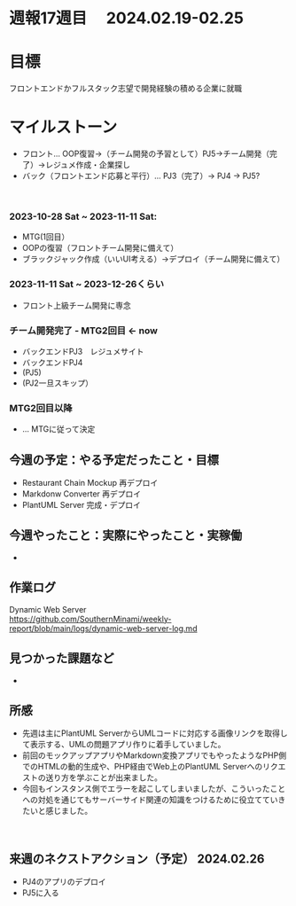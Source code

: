 # 週報17週目　 2024.02.19-02.25

# 目標
フロントエンドかフルスタック志望で開発経験の積める企業に就職

# マイルストーン
- フロント... OOP復習→（チーム開発の予習として）PJ5→チーム開発（完了）→レジュメ作成・企業探し
- バック（フロントエンド応募と平行）... PJ3（完了）→ PJ4 → PJ5?

<br />

### 2023-10-28 Sat ~ 2023-11-11 Sat:
- MTG(1回目）
- OOPの復習（フロントチーム開発に備えて）
- ブラックジャック作成（いいUI考える）→デプロイ（チーム開発に備えて）


### 2023-11-11 Sat ~ 2023-12-26くらい
- フロント上級チーム開発に専念

### チーム開発完了 - MTG2回目 <- now
- バックエンドPJ3　レジュメサイト
- バックエンドPJ4
- (PJ5)
- (PJ2一旦スキップ）

### MTG2回目以降 
- ... MTGに従って決定

## 今週の予定：やる予定だったこと・目標
- Restaurant Chain Mockup 再デプロイ
- Markdonw Converter 再デプロイ
- PlantUML Server 完成・デプロイ

## 今週やったこと：実際にやったこと・実稼働
- 

## 作業ログ

Dynamic Web Server
<br/>
https://github.com/SouthernMinami/weekly-report/blob/main/logs/dynamic-web-server-log.md


## 見つかった課題など
- 


## 所感
- 先週は主にPlantUML ServerからUMLコードに対応する画像リンクを取得して表示する、UMLの問題アプリ作りに着手していました。
- 前回のモックアップアプリやMarkdown変換アプリでもやったようなPHP側でのHTMLの動的生成や、PHP経由でWeb上のPlantUML Serverへのリクエストの送り方を学ぶことが出来ました。
- 今回もインスタンス側でエラーを起こしてしまいましたが、こういったことへの対処を通じてもサーバーサイド関連の知識をつけるために役立てていきたいと感じました。
<br/>

## 来週のネクストアクション（予定） 2024.02.26
- PJ4のアプリのデプロイ
- PJ5に入る
<br />
